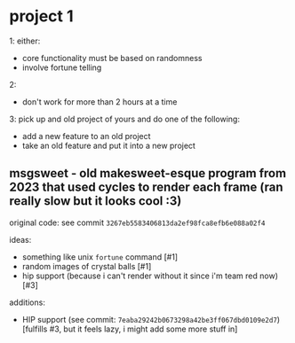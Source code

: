 # project 1

1: either:
- core functionality must be based on randomness
- involve fortune telling

2:
- don't work for more than 2 hours at a time

3: pick up and old project of yours and do one of the following:
- add a new feature to an old project
- take an old feature and put it into a new project

## msgsweet - old makesweet-esque program from 2023 that used cycles to render each frame (ran really slow but it looks cool :3)

original code: see commit `3267eb5583406813da2ef98fca8efb6e088a02f4`

ideas:
- something like unix `fortune` command [#1]
- random images of crystal balls [#1]
- hip support (because i can't render without it since i'm team red now) [#3]

additions:
- HIP support (see commit: `7eaba29242b0673298a42be3ff067dbd0109e2d7`) [fulfills #3, but it feels lazy, i might add some more stuff in]